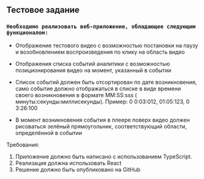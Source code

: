 ## Тестовое задание

### `Необходимо реализовать веб-приложение, обладающее следующим функционалом:`

- Отображение тестового видео с возможностью постановки на паузу и возобновлением воспроизведения по клику на область видео

- Отображения списка событий аналитики с возможностью позиционирования видео на момент, указанный в событии

- Список событий должен быть отсортирован по дате возникновения, само событие должно отображаться в списке в виде времени своего возникновения в формате ​MM:SS:sss (​минуты:секунды:миллисекунды​). Пример: 0​ 0:03:012,​ ​01:05:123,​ 0​ 3:26:100

- В момент возникновения события в плеере поверх видео должен рисоваться зелёный прямоугольник, соответствующий области, определённой в событии


Требования:
1. Приложение должно быть написано с использованием ​TypeScript.​
2. Реализация должна использовать R​eact
3. Решение должно быть опубликовано на GitHub